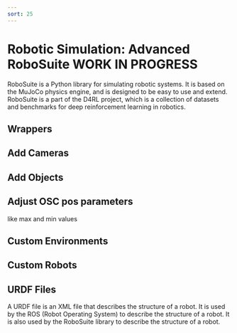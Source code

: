 ```yaml
---
sort: 25
---
```

# Robotic Simulation: Advanced RoboSuite  WORK IN PROGRESS

RoboSuite is a Python library for simulating robotic systems. It is based on the MuJoCo physics engine, and is designed to be easy to use and extend. RoboSuite is a part of the D4RL project, which is a collection of datasets and benchmarks for deep reinforcement learning in robotics. 

## Wrappers

## Add Cameras

## Add Objects

## Adjust OSC pos parameters

like max and min values

## Custom Environments

## Custom Robots

## URDF Files

A URDF file is an XML file that describes the structure of a robot. It is used by the ROS (Robot Operating System) to describe the structure of a robot. It is also used by the RoboSuite library to describe the structure of a robot.
